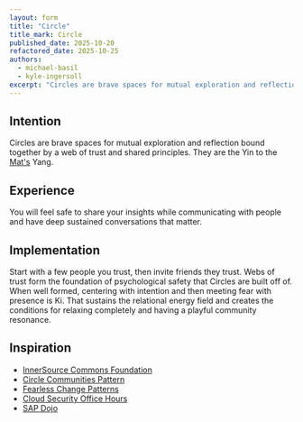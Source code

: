 ```yaml
---
layout: form
title: "Circle"
title_mark: Circle
published_date: 2025-10-20
refactored_date: 2025-10-25
authors:
  - michael-basil
  - kyle-ingersoll
excerpt: "Circles are brave spaces for mutual exploration and reflection bound together by a web of trust and shared principles."
---
```


## Intention

Circles are brave spaces for mutual exploration and reflection bound together by a web of trust and shared principles. They are the Yin to the [Mat's](../mat/) Yang.

## Experience

You will feel safe to share your insights while communicating with people and have deep sustained conversations that matter.

## Implementation

Start with a few people you trust, then invite friends they trust. Webs of trust form the foundation of psychological safety that Circles are built off of. When well formed, centering with intention and then meeting fear with presence is Ki. That sustains the relational energy field and creates the conditions for relaxing completely and having a playful community resonance.

## Inspiration

- [InnerSource Commons Foundation](https://innersourcecommons.org)
- [Circle Communities Pattern](https://github.com/InnerSourceCommons/InnerSourcePatterns/blob/main/patterns/1-initial/circle-communities.md)
- [Fearless Change Patterns](https://fearlesschangepatterns.com/)
- [Cloud Security Office Hours](https://csoh.org)
- [SAP Dojo](https://github.com/sap-samples/dojo)

